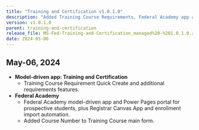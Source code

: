 ```yaml
---
title: "Training and Certification v1.0.1.0"
description: "Added Training Course Requirements, Federal Academy app and portal, Registrar Canvas App, and Course Number on Training Course."
version: v1.0.1.0
parent: training-and-certification
release_file: MS-Fed-Training-and-Certification_managed%20-%201.0.1.0.zip
date: 2024-05-06
---
```


## May-06, 2024

-   **Model-driven app: Training and Certification**
    - Training Course Requirement Quick Create and additional requirements features.
-   **Federal Academy**
    - Federal Academy model-driven app and Power Pages portal for prospective students, plus Registrar Canvas App and enrollment import automation.
    - Added Course Number to Training Course main form.
